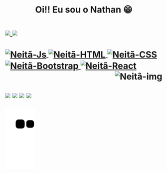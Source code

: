 <h1 align="center"> Oi!! Eu sou o Nathan 😁 <h1>

<!-- GIT STATUS -->

<div align="left">
  <a href="https://github.com/neitanhs">
  <img height="150em" src="https://github-readme-stats.vercel.app/api?username=neitanhs&show_icons=true&theme=radical&include_all_commits=true&count_private=true"/>
  <img height="150em" src="https://github-readme-stats.vercel.app/api/top-langs/?username=neitanhs&layout=compact&langs_count=7&theme=radical"/>
</div>
  
  <!-- ÍCONES DAS LIGUAGENS -->
  
  <div style="display: inline_block"><br>
  <img align="center" alt="Neitã-Js" height="30" width="140" src="https://img.shields.io/badge/JavaScript-F7DF1E?style=for-the-badge&logo=javascript&logoColor=black">   
  <img align="center" alt="Neitã-HTML" height="30" width="90" src="https://img.shields.io/badge/HTML5-E34F26?style=for-the-badge&logo=html5&logoColor=white">    
  <img align="center" alt="Neitã-CSS" height="30" width="80" src="https://img.shields.io/badge/CSS3-1572B6?style=for-the-badge&logo=css3&logoColor=white">
  <img align="center" alt="Neitã-Bootstrap" height="30" width="120" src="https://img.shields.io/badge/Bootstrap-563D7C?style=for-the-badge&logo=bootstrap&logoColor=white">
  <img align="center" alt="Neitã-React" height="30" width="90" src="https://img.shields.io/badge/React-20232A?style=for-the-badge&logo=react&logoColor=61DAFB">
  <!-- <img align="center" alt="Neitã-Python" height="30" width="40" src="https://raw.githubusercontent.com/devicons/devicon/master/icons/python/python-original.svg">  -->
 <img align="right" alt="Neitã-img" height="160" style="border-radius:50" src="https://i.pinimg.com/originals/34/16/fc/3416fc4113b69a0bf1cc75a772c4b5c4.gif"> 
</div>
  
  ##
  
  <!-- LINKS DE REDES SOCIAIS -->
  
  <div>   
  <a href="https://instagram.com/just.nathz" target="_blank"><img src="https://img.shields.io/badge/-Instagram-%23E4405F?style=for-the-badge&logo=instagram&logoColor=white" target="_blank"></a>
 	<a href="https://web.dio.me/users/nathanhs002?tab=achievements" target="_blank"><img src="https://img.shields.io/badge/Twitch-9146FF?style=for-the-badge&logo=twitch&logoColor=white" target="_blank"></a>  
  <a href = "mailto:nathanhs002@gmail.com"><img src="https://img.shields.io/badge/-Gmail-%23333?style=for-the-badge&logo=gmail&logoColor=white" target="_blank"></a>
  <a href="hhttps://www.linkedin.com/in/nathan-henrique-santos/" target="_blank"><img src="https://img.shields.io/badge/-LinkedIn-%230077B5?style=for-the-badge&logo=linkedin&logoColor=white" target="_blank"></a>
    
  </div>
  
  ![Snake animation](https://github.com/rafaballerini/rafaballerini/blob/output/github-contribution-grid-snake.svg)
